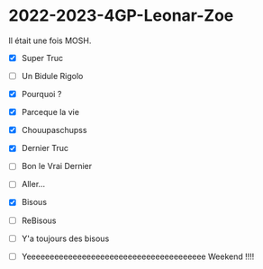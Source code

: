 # 2022-2023-4GP-Leonar-Zoe
Il était une fois MOSH. 

- [x] Super Truc
- [ ] Un Bidule Rigolo
- [x] Pourquoi ? 
- [x] Parceque la vie 
- [x] Chouupaschupss
- [x] Dernier Truc
- [ ] Bon le Vrai Dernier
- [ ] Aller...
- [x] Bisous
- [ ] ReBisous
- [ ] Y'a toujours des bisous
- [ ] Yeeeeeeeeeeeeeeeeeeeeeeeeeeeeeeeeeeeeeee Weekend !!!!

